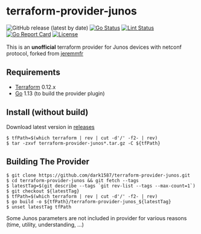 terraform-provider-junos
========================
![GitHub release (latest by date)](https://img.shields.io/github/v/release/dark1587/terraform-provider-junos)
[![Go Status](https://github.com/dark1587/terraform-provider-junos/workflows/Go%20Tests/badge.svg)](https://github.com/dark1587/terraform-provider-junos/actions)
[![Lint Status](https://github.com/dark1587/terraform-provider-junos/workflows/GolangCI-Lint/badge.svg)](https://github.com/dark1587/terraform-provider-junos/actions)
[![Go Report Card](https://goreportcard.com/badge/github.com/dark1587/terraform-provider-junos)](https://goreportcard.com/report/github.com/dark1587/terraform-provider-junos)
[![License](https://img.shields.io/badge/license-MIT-blue.svg)](https://github.com/dark1587/terraform-provider-junos/blob/master/LICENSE)
<br/><br/>
This is an **unofficial** terraform provider for Junos devices with netconf protocol, forked from [jeremmfr](https://terraform-provider-junos.jeremm.fr/)



Requirements
------------
-	[Terraform](https://www.terraform.io/downloads.html) 0.12.x
-	[Go](https://golang.org/doc/install) 1.13 (to build the provider plugin)

Install (without build)
-----------------------
Download latest version in [releases](https://github.com/dark1587/terraform-provider-junos.git)
```
$ tfPath=$(which terraform | rev | cut -d'/' -f2- | rev)
$ tar -zxvf terraform-provider-junos*.tar.gz -C ${tfPath}
```

Building The Provider
---------------------
```
$ git clone https://github.com/dark1587/terraform-provider-junos.git
$ cd terraform-provider-junos && git fetch --tags
$ latestTag=$(git describe --tags `git rev-list --tags --max-count=1`)
$ git checkout ${latestTag}
$ tfPath=$(which terraform | rev | cut -d'/' -f2- | rev)
$ go build -o ${tfPath}/terraform-provider-junos_${latestTag}
$ unset latestTag tfPath
```

Some Junos parameters are not included in provider for various reasons (time, utility, understanding, ...)
